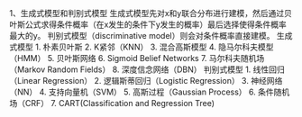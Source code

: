 1、生成式模型和判别式模型
生成式模型先对x和y联合分布进行建模，然后通过贝叶斯公式求得条件概率（在x发生的条件下y发生的概率）最后选择使得条件概率最大的y。 
判别式模型（discriminative model）则会对条件概率直接建模。
生成式模型
	1. 朴素贝叶斯
	2. K紧邻（KNN）
	3. 混合高斯模型
	4. 隐马尔科夫模型（HMM）
	5. 贝叶斯网络
	6. Sigmoid Belief Networks 
	7. 马尔科夫随机场（Markov Random Fields）
	8. 深度信念网络（DBN）
判别式模型
	1. 线性回归（Linear Regression）
	2. 逻辑斯蒂回归（Logistic Regression）
	3. 神经网络（NN）
	4. 支持向量机（SVM）
	5. 高斯过程（Gaussian Process）
	6. 条件随机场（CRF）
	7. CART(Classification and Regression Tree) 
